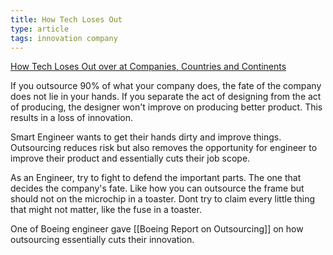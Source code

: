 ```yaml
---
title: How Tech Loses Out
type: article
tags: innovation company
---
```


[How Tech Loses Out over at Companies, Countries and Continents](https://berthub.eu/articles/posts/how-tech-loses-out/)

If you outsource 90% of what your company does, the fate of the company does not lie in your hands.
If you separate the act of designing from the act of producing, the designer won't improve on producing better product.
This results in a loss of innovation.

Smart Engineer wants to get their hands dirty and improve things.
Outsourcing reduces risk but also removes the opportunity for engineer to improve their product and essentially cuts their job scope.

As an Engineer, try to fight to defend the important parts.
The one that decides the company's fate.
Like how you can outsource the frame but should not on the microchip in a toaster.
Dont try to claim every little thing that might not matter, like the fuse in a toaster.

One of Boeing engineer gave [[Boeing Report on Outsourcing]] on how outsourcing essentially cuts their innovation.
